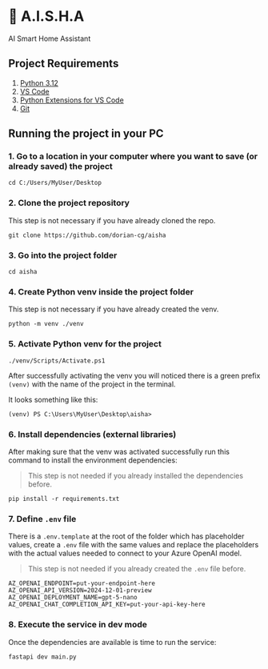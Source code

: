 # 🌷 A.I.S.H.A

AI Smart Home Assistant

## Project Requirements

1. [Python 3.12](https://www.python.org/downloads/release/python-31210/)
2. [VS Code](https://code.visualstudio.com/)
3. [Python Extensions for VS Code](https://marketplace.visualstudio.com/items?itemName=ms-python.python)
4. [Git](https://git-scm.com/downloads)

## Running the project in your PC

### 1. Go to a location in your computer where you want to save (or already saved) the project

```pwsh
cd C:/Users/MyUser/Desktop
```

### 2. Clone the project repository

This step is not necessary if you have already cloned the repo.

```pwsh
git clone https://github.com/dorian-cg/aisha
```

### 3. Go into the project folder

```pwsh
cd aisha
```

### 4. Create Python venv inside the project folder

This step is not necessary if you have already created the venv.

```pwsh
python -m venv ./venv
```

### 5. Activate Python venv for the project

```pwsh
./venv/Scripts/Activate.ps1
```

After successfully activating the venv you will noticed there is a green prefix `(venv)` with the name of the project in the terminal.

It looks something like this:

```pwsh
(venv) PS C:\Users\MyUser\Desktop\aisha>
```

### 6. Install dependencies (external libraries)

After making sure that the venv was activated successfully run this command to install the environment dependencies:

> This step is not needed if you already installed the dependencies before.

```pwsh
pip install -r requirements.txt
```

### 7. Define `.env` file
There is a `.env.template` at the root of the folder which has placeholder values, create a `.env` file with the same values and replace the placeholders with the actual values needed to connect to your Azure OpenAI model. 
> This step is not needed if you already created the `.env` file before.
```.env
AZ_OPENAI_ENDPOINT=put-your-endpoint-here
AZ_OPENAI_API_VERSION=2024-12-01-preview
AZ_OPENAI_DEPLOYMENT_NAME=gpt-5-nano
AZ_OPENAI_CHAT_COMPLETION_API_KEY=put-your-api-key-here
```

### 8. Execute the service in dev mode

Once the dependencies are available is time to run the service:

```pwsh
fastapi dev main.py
```
